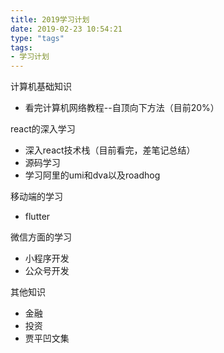 ```yaml
---
title: 2019学习计划
date: 2019-02-23 10:54:21
type: "tags"
tags:
- 学习计划
---
```


计算机基础知识
* 看完计算机网络教程--自顶向下方法（目前20%）

react的深入学习
* 深入react技术栈（目前看完，差笔记总结）
* 源码学习
* 学习阿里的umi和dva以及roadhog

移动端的学习
* flutter

微信方面的学习
* 小程序开发
* 公众号开发

其他知识
* 金融
* 投资
* 贾平凹文集
